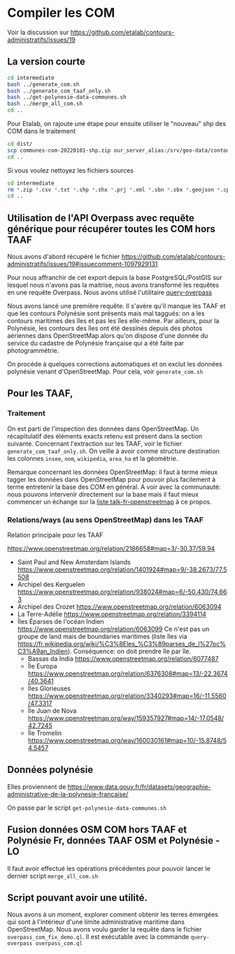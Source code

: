 # Compiler les COM

Voir la discussion sur https://github.com/etalab/contours-administratifs/issues/19

## La version courte

```bash
cd intermediate
bash ../generate_com.sh
bash ../generate_com_taaf_only.sh
bash ../get-polynesie-data-communes.sh
bash ../merge_all_com.sh
cd ..
```

Pour Etalab, on rajoute une étape pour ensuite utiliser le "nouveau" shp des COM dans le traitement

```bash
cd dist/
scp communes-com-20220101-shp.zip our_server_alias:/srv/geo-data/contours-administratifs/2022/shp/
cd ..
```

Si vous voulez nettoyez les fichiers sources

```bash
cd intermediate
rm *.zip *.csv *.txt *.shp *.shx *.prj *.xml *.sbn *.sbx *.geojson *.cpg *.dbf
cd ..
```

## Utilisation de l'API Overpass avec requête générique pour récupérer toutes les COM hors TAAF

Nous avons d'abord récupéré le fichier https://github.com/etalab/contours-administratifs/issues/19#issuecomment-1097929131

Pour nous affranchir de cet export depuis la base PostgreSQL/PostGIS sur lesquel nous n'avons pas la maitrise, nous avons transformé les requêtes en une requête Overpass. Nous avons utilisé l'utilitaire [query-overpass](https://www.npmjs.com/package/query-overpass)


Nous avons lancé une première requête. Il s'avère qu'il manque les TAAF et que les contours Polynésie sont présents mais mal taggués: on a les contours maritimes des îles et pas les îles elle-même. Par ailleurs, pour la Polynésie, les contours des îles ont été dessinés depuis des photos aériennes dans OpenStreetMap alors qu'on dispose d'une donnée du service du cadastre de Polynésie française qui a été faite par photogrammétrie.

On procéde à quelques corrections automatiques et on exclut les données polynésie venant d'OpenStreetMap. Pour cela, voir `generate_com.sh`


## Pour les TAAF,

### Traitement

On est parti de l'inspection des données dans OpenStreetMap. Un récapitulatif des éléments exacts retenu est présent dans la section suivante. Concernant l'extraction sur les TAAF, voir le fichier `generate_com_taaf_only.sh`. On veille à avoir comme structure destination les colonnes `insee`, `nom`, `wikipedia`, `area_ha` et la géométrie.

Remarque concernant les données OpenStreetMap: il faut à terme mieux tagger les données dans OpenStreetMap pour pouvoir plus facilement à terme entretenir la base des COM en général. A voir avec la communauté: nous pouvons intervenir directement sur la base mais il faut mieux commencer un échange sur la [liste talk-fr-openstreetmap](https://lists.openstreetmap.org/listinfo/talk-fr) à ce propos.

### Relations/ways (au sens OpenStreetMap) dans les TAAF

Relation principale pour les TAAF

https://www.openstreetmap.org/relation/2186658#map=3/-30.37/59.94


- Saint Paul and New Amsterdam Islands https://www.openstreetmap.org/relation/1401924#map=9/-38.2673/77.5508
- Archipel des Kerguelen  https://www.openstreetmap.org/relation/938024#map=6/-50.430/74.663
- Archipel des Crozet https://www.openstreetmap.org/relation/6063094
- La Terre-Adélie https://www.openstreetmap.org/relation/3394114
- Îles Éparses de l'océan Indien https://www.openstreetmap.org/relation/6063099 Ce n'est pas un groupe de land mais de boundaries maritimes (liste îles via https://fr.wikipedia.org/wiki/%C3%8Eles_%C3%89parses_de_l%27oc%C3%A9an_Indien). Conséquence: on doit prendre île par île.
  - Bassas da India https://www.openstreetmap.org/relation/6077487
  - Île Europa https://www.openstreetmap.org/relation/6376308#map=13/-22.3674/40.3641
  - Îles Glorieuses https://www.openstreetmap.org/relation/3340293#map=16/-11.5560/47.3317
  - Île Juan de Nova https://www.openstreetmap.org/way/159357927#map=14/-17.0548/42.7245
  - Île Tromelin https://www.openstreetmap.org/way/160030161#map=10/-15.8748/54.5457

## Données polynésie

Elles proviennent de https://www.data.gouv.fr/fr/datasets/geographie-administrative-de-la-polynesie-francaise/

On passe par le script `get-polynesie-data-communes.sh`

## Fusion données OSM COM hors TAAF et Polynésie Fr, données TAAF OSM et Polynésie - LO

Il faut avoir effectué les opérations précédentes pour pouvoir lancer le dernier script `merge_all_com.sh`

## Script pouvant avoir une utilité.

Nous avons à un moment, explorer comment obtenir les terres émergées qui sont à l'intérieur d'une limite administrative maritime dans OpenStreetMap. Nous avons voulu garder la requête dans le fichier `overpass_com_fix_demo.ql`. Il est exécutable avec la commande `query-overpass overpass_com.ql`
